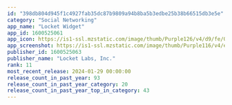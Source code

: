 ```yaml
---
id: "398db804d945f1c4927fab35dc87b9809a94b8ba5b3edbe25b38b66515db3e5e"
category: "Social Networking"
app_name: "Locket Widget"
app_id: 1600525061
app_icon: https://is1-ssl.mzstatic.com/image/thumb/Purple126/v4/d9/fe/0b/d9fe0bad-ab06-3f3a-e635-da003e3bb82f/app_icon-0-1x_U007ephone-0-0-85-220.png/1024x1024bb.png
app_screenshot: https://is1-ssl.mzstatic.com/image/thumb/Purple116/v4/ef/67/d3/ef67d390-691d-a67e-289c-e845fea0354d/617b4149-6ae0-4b0e-9f6d-fabd539a45dc_en_1.jpg/1242x2688bb.png
publisher_id: 1600525063
publisher_name: "Locket Labs, Inc."
rank: 11
most_recent_release: 2024-01-29 00:00:00
release_count_in_past_year: 93
release_count_in_past_year_category: 20
release_count_in_past_year_top_in_category: 43
---
```

